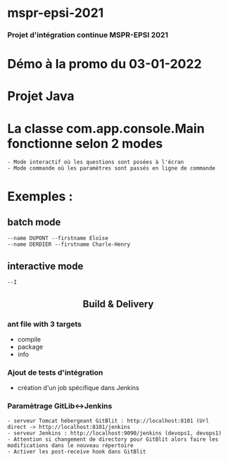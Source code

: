 # mspr-epsi-2021
### Projet d'intégration continue MSPR-EPSI 2021

# Démo à la promo du 03-01-2022

# Projet Java

# La classe com.app.console.Main fonctionne selon 2 modes
	- Mode interactif où les questions sont posées à l'écran
	- Mode commande où les paramètres sont passés en ligne de commande

# Exemples : 
## batch mode  
	--name DUPONT --firstname Eloïse
	--name DERDIER --firstname Charle-Henry

## interactive mode
	--I


<h2 style="text-align: center;">Build & Delivery</h2>  

### ant file with 3 targets

 - compile
 - package
 - info
 
### Ajout de tests d'intégration 
- création d'un job spécifique dans Jenkins  

### Paramètrage GitLib<->Jenkins  
	- serveur Tomcat hébergeant GitBlit : http://localhost:8101 (Url direct -> http://localhost:8101/jenkins
	- serveur Jenkins : http://localhost:9090/jenkins (devops1, devops1)
	- Attention si changement de directory pour GitBlit alors faire les modifications dans le nouveau répertoire
	- Activer les post-receive hook dans GitBlit  

